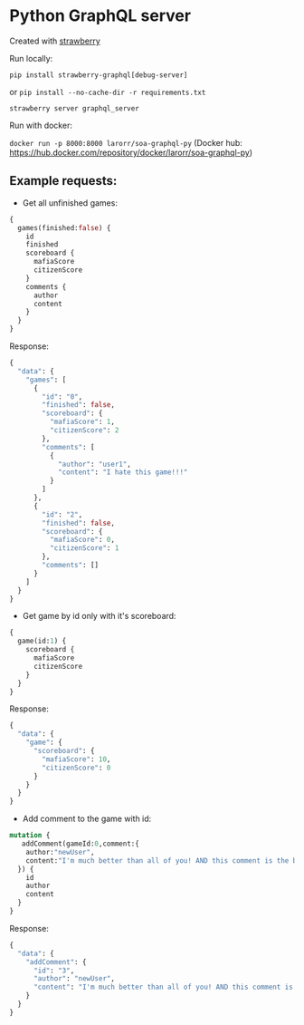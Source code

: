 # Python GraphQL server
Created with [strawberry](https://github.com/strawberry-graphql/strawberry)

Run locally:

`pip install strawberry-graphql[debug-server]` 

or `pip install --no-cache-dir -r requirements.txt`

`strawberry server graphql_server`

Run with docker:
 
 `docker run -p 8000:8000 larorr/soa-graphql-py`
 (Docker hub: https://hub.docker.com/repository/docker/larorr/soa-graphql-py)

## Example requests:
+ Get all unfinished games:
```graphql
{
  games(finished:false) {
    id
    finished
    scoreboard {
      mafiaScore
      citizenScore
    }
    comments {
      author
      content
    }
  }
}
```

Response:
```graphql
{
  "data": {
    "games": [
      {
        "id": "0",
        "finished": false,
        "scoreboard": {
          "mafiaScore": 1,
          "citizenScore": 2
        },
        "comments": [
          {
            "author": "user1",
            "content": "I hate this game!!!"
          }
        ]
      },
      {
        "id": "2",
        "finished": false,
        "scoreboard": {
          "mafiaScore": 0,
          "citizenScore": 1
        },
        "comments": []
      }
    ]
  }
}
```

+ Get game by id only with it's scoreboard:
```graphql
{
  game(id:1) {
    scoreboard {
      mafiaScore
      citizenScore
    }
  }
}
```
Response:
```graphql
{
  "data": {
    "game": {
      "scoreboard": {
        "mafiaScore": 10,
        "citizenScore": 0
      }
    }
  }
}
```

+ Add comment to the game with id:
```graphql
mutation {
   addComment(gameId:0,comment:{
    author:"newUser",
    content:"I'm much better than all of you! AND this comment is the best!",
  }) {
    id
    author
    content
  }
}
```
Response:
```graphql
{
  "data": {
    "addComment": {
      "id": "3",
      "author": "newUser",
      "content": "I'm much better than all of you! AND this comment is the best!"
    }
  }
}
```